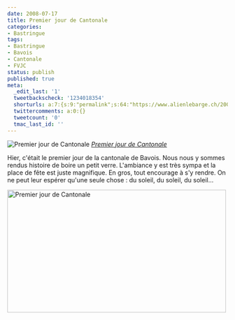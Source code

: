 ```yaml
---
date: 2008-07-17
title: Premier jour de Cantonale
categories:
- Bastringue
tags:
- Bastringue
- Bavois
- Cantonale
- FVJC
status: publish
published: true
meta:
  _edit_last: '1'
  tweetbackscheck: '1234018354'
  shorturls: a:7:{s:9:"permalink";s:64:"https://www.alienlebarge.ch/2008/07/17/premier-jour-de-cantonale/";s:7:"tinyurl";s:25:"https://tinyurl.com/apsuhm";s:4:"isgd";s:17:"https://is.gd/ike8";s:5:"bitly";s:20:"https://bit.ly/3mTC7x";s:5:"snipr";s:22:"https://snipr.com/b9xap";s:5:"snurl";s:22:"https://snurl.com/b9xap";s:7:"snipurl";s:24:"https://snipurl.com/b9xap";}
  twittercomments: a:0:{}
  tweetcount: '0'
  tmac_last_id: ''
---
```

<img src="https://farm4.static.flickr.com/3126/2675724841_5367f3b5b2.jpg" alt="Premier jour de Cantonale" />
<em><a title="photo sharing" href="https://www.flickr.com/photos/alienlebarge/2675724841/">Premier jour de Cantonale</a></em>

Hier, c'était le premier jour de la cantonale de Bavois. Nous nous y sommes rendus histoire de boire un petit verre. L'ambiance y est très sympa et la place de fête est juste magnifique. En gros, tout encourage à s'y rendre. On ne peut leur espérer qu'une seule chose : du soleil, du soleil, du soleil...

<!--more-->

<a href="https://www.flickr.com/photos/alienlebarge/2676545180/" title="Premier jour de Cantonale de alienlebarge, sur Flickr"><img src="https://farm4.static.flickr.com/3043/2676545180_f9c7dcbe3c.jpg" width="500" height="281" alt="Premier jour de Cantonale" /></a>
